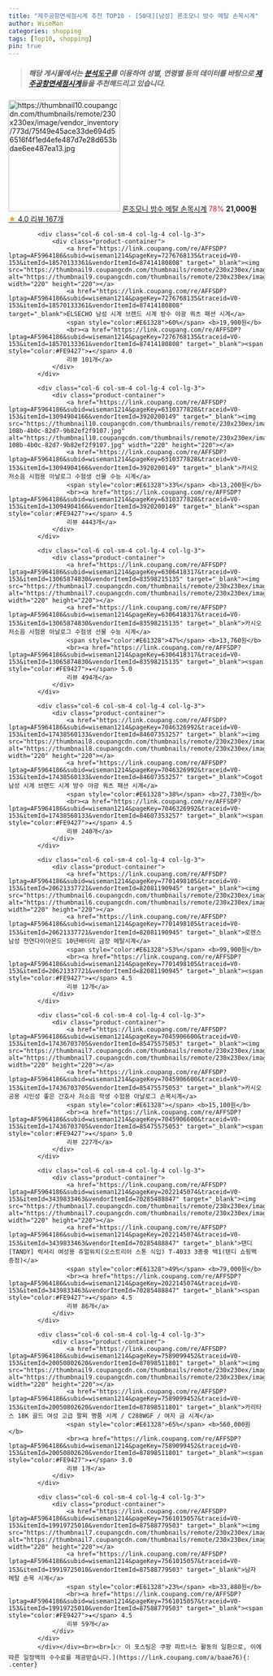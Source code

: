 ```yaml
---
title: "제주공항면세점시계 추천 TOP10 - [50대][남성] 론조모니 방수 메탈 손목시계"
author: WiseMan
categories: shopping
tags: [Top10, shopping]
pin: true
---
```


> ##### 해당 게시물에서는 [**분석도구**](https://itemscout.io/)를 이용하여 **성별**, **연령별** 등의 데이터를 바탕으로 [**제주공항면세점시계**](https://link.coupang.com/a/baae76)들을 추천해드리고 있습니다.
<div class="container"><div class="row">
            <div class="col-6 col-sm-4 col-lg-4 col-lg-3">
                <div class="product-container">
                    <a href="https://link.coupang.com/re/AFFSDP?lptag=AF5964186&subid=wiseman1214&pageKey=7251748103&traceid=V0-153&itemId=18448288276&vendorItemId=85778320748" target="_blank"><img src="https://thumbnail10.coupangcdn.com/thumbnails/remote/230x230ex/image/vendor_inventory/773d/75f49e45ace33de694d56516f4f1ed4efe487d7e28d653bdae6ee487ea13.jpg" alt="https://thumbnail10.coupangcdn.com/thumbnails/remote/230x230ex/image/vendor_inventory/773d/75f49e45ace33de694d56516f4f1ed4efe487d7e28d653bdae6ee487ea13.jpg" width="220" height="220"></a>
                    <a href="https://link.coupang.com/re/AFFSDP?lptag=AF5964186&subid=wiseman1214&pageKey=7251748103&traceid=V0-153&itemId=18448288276&vendorItemId=85778320748" target="_blank">론조모니 방수 메탈 손목시계</a>
                    <span style="color:#E61328">78%</span> <b>21,000원</b>
                    <br><a href="https://link.coupang.com/re/AFFSDP?lptag=AF5964186&subid=wiseman1214&pageKey=7251748103&traceid=V0-153&itemId=18448288276&vendorItemId=85778320748" target="_blank"><span style="color:#FE9427">★</span> 4.0
                    리뷰 167개</a>
                </div>
            </div>
            
            <div class="col-6 col-sm-4 col-lg-4 col-lg-3">
                <div class="product-container">
                    <a href="https://link.coupang.com/re/AFFSDP?lptag=AF5964186&subid=wiseman1214&pageKey=7276768135&traceid=V0-153&itemId=18570133361&vendorItemId=87414180808" target="_blank"><img src="https://thumbnail9.coupangcdn.com/thumbnails/remote/230x230ex/image/vendor_inventory/5be0/c6b7354584a767b71393ecce45c28851ab70b324bbcdefc16948413e49e1.jpg" alt="https://thumbnail9.coupangcdn.com/thumbnails/remote/230x230ex/image/vendor_inventory/5be0/c6b7354584a767b71393ecce45c28851ab70b324bbcdefc16948413e49e1.jpg" width="220" height="220"></a>
                    <a href="https://link.coupang.com/re/AFFSDP?lptag=AF5964186&subid=wiseman1214&pageKey=7276768135&traceid=V0-153&itemId=18570133361&vendorItemId=87414180808" target="_blank">ELSECHO 남성 시계 브랜드 시계 방수 야광 쿼츠 패션 시계</a>
                    <span style="color:#E61328">60%</span> <b>19,900원</b>
                    <br><a href="https://link.coupang.com/re/AFFSDP?lptag=AF5964186&subid=wiseman1214&pageKey=7276768135&traceid=V0-153&itemId=18570133361&vendorItemId=87414180808" target="_blank"><span style="color:#FE9427">★</span> 4.0
                    리뷰 101개</a>
                </div>
            </div>
            
            <div class="col-6 col-sm-4 col-lg-4 col-lg-3">
                <div class="product-container">
                    <a href="https://link.coupang.com/re/AFFSDP?lptag=AF5964186&subid=wiseman1214&pageKey=6310377828&traceid=V0-153&itemId=13094904166&vendorItemId=3920200149" target="_blank"><img src="https://thumbnail10.coupangcdn.com/thumbnails/remote/230x230ex/image/vendor_inventory/images/2018/08/30/20/2/704b4873-108b-4b0c-82d7-9b82ef2f9107.jpg" alt="https://thumbnail10.coupangcdn.com/thumbnails/remote/230x230ex/image/vendor_inventory/images/2018/08/30/20/2/704b4873-108b-4b0c-82d7-9b82ef2f9107.jpg" width="220" height="220"></a>
                    <a href="https://link.coupang.com/re/AFFSDP?lptag=AF5964186&subid=wiseman1214&pageKey=6310377828&traceid=V0-153&itemId=13094904166&vendorItemId=3920200149" target="_blank">카시오 저소음 시험용 아날로그 수험생 선물 수능 시계</a>
                    <span style="color:#E61328">33%</span> <b>13,200원</b>
                    <br><a href="https://link.coupang.com/re/AFFSDP?lptag=AF5964186&subid=wiseman1214&pageKey=6310377828&traceid=V0-153&itemId=13094904166&vendorItemId=3920200149" target="_blank"><span style="color:#FE9427">★</span> 4.5
                    리뷰 4443개</a>
                </div>
            </div>
            
            <div class="col-6 col-sm-4 col-lg-4 col-lg-3">
                <div class="product-container">
                    <a href="https://link.coupang.com/re/AFFSDP?lptag=AF5964186&subid=wiseman1214&pageKey=6306418317&traceid=V0-153&itemId=13065874830&vendorItemId=83598215135" target="_blank"><img src="https://thumbnail7.coupangcdn.com/thumbnails/remote/230x230ex/image/vendor_inventory/33bd/24c020714ea90afbe13028ed607bc9737cbc4c121b2fa12697c6f8b39761.jpg" alt="https://thumbnail7.coupangcdn.com/thumbnails/remote/230x230ex/image/vendor_inventory/33bd/24c020714ea90afbe13028ed607bc9737cbc4c121b2fa12697c6f8b39761.jpg" width="220" height="220"></a>
                    <a href="https://link.coupang.com/re/AFFSDP?lptag=AF5964186&subid=wiseman1214&pageKey=6306418317&traceid=V0-153&itemId=13065874830&vendorItemId=83598215135" target="_blank">카시오 저소음 시험용 아날로그 수험생 선물 수능 시계</a>
                    <span style="color:#E61328">47%</span> <b>13,760원</b>
                    <br><a href="https://link.coupang.com/re/AFFSDP?lptag=AF5964186&subid=wiseman1214&pageKey=6306418317&traceid=V0-153&itemId=13065874830&vendorItemId=83598215135" target="_blank"><span style="color:#FE9427">★</span> 5.0
                    리뷰 494개</a>
                </div>
            </div>
            
            <div class="col-6 col-sm-4 col-lg-4 col-lg-3">
                <div class="product-container">
                    <a href="https://link.coupang.com/re/AFFSDP?lptag=AF5964186&subid=wiseman1214&pageKey=7046326992&traceid=V0-153&itemId=17438560133&vendorItemId=84607353257" target="_blank"><img src="https://thumbnail8.coupangcdn.com/thumbnails/remote/230x230ex/image/vendor_inventory/f80c/124bdf34fc0c590722b23047a94d5928762e2ade2aaf5fd2f98303a499d1.jpg" alt="https://thumbnail8.coupangcdn.com/thumbnails/remote/230x230ex/image/vendor_inventory/f80c/124bdf34fc0c590722b23047a94d5928762e2ade2aaf5fd2f98303a499d1.jpg" width="220" height="220"></a>
                    <a href="https://link.coupang.com/re/AFFSDP?lptag=AF5964186&subid=wiseman1214&pageKey=7046326992&traceid=V0-153&itemId=17438560133&vendorItemId=84607353257" target="_blank">Cogot 남성 시계 브랜드 시계 방수 야광 쿼츠 패션 시계</a>
                    <span style="color:#E61328">38%</span> <b>27,730원</b>
                    <br><a href="https://link.coupang.com/re/AFFSDP?lptag=AF5964186&subid=wiseman1214&pageKey=7046326992&traceid=V0-153&itemId=17438560133&vendorItemId=84607353257" target="_blank"><span style="color:#FE9427">★</span> 4.5
                    리뷰 240개</a>
                </div>
            </div>
            
            <div class="col-6 col-sm-4 col-lg-4 col-lg-3">
                <div class="product-container">
                    <a href="https://link.coupang.com/re/AFFSDP?lptag=AF5964186&subid=wiseman1214&pageKey=7701498105&traceid=V0-153&itemId=20621337721&vendorItemId=82081190945" target="_blank"><img src="https://thumbnail6.coupangcdn.com/thumbnails/remote/230x230ex/image/vendor_inventory/e870/66f0ddd1f5a33befbb00803b8ed6506abdd9e1b852c0cc7b65ba3a590426.png" alt="https://thumbnail6.coupangcdn.com/thumbnails/remote/230x230ex/image/vendor_inventory/e870/66f0ddd1f5a33befbb00803b8ed6506abdd9e1b852c0cc7b65ba3a590426.png" width="220" height="220"></a>
                    <a href="https://link.coupang.com/re/AFFSDP?lptag=AF5964186&subid=wiseman1214&pageKey=7701498105&traceid=V0-153&itemId=20621337721&vendorItemId=82081190945" target="_blank">로렌스 남성 천연다이아몬드 10년배터리 금장 메탈시계</a>
                    <span style="color:#E61328">53%</span> <b>99,900원</b>
                    <br><a href="https://link.coupang.com/re/AFFSDP?lptag=AF5964186&subid=wiseman1214&pageKey=7701498105&traceid=V0-153&itemId=20621337721&vendorItemId=82081190945" target="_blank"><span style="color:#FE9427">★</span> 4.5
                    리뷰 12개</a>
                </div>
            </div>
            
            <div class="col-6 col-sm-4 col-lg-4 col-lg-3">
                <div class="product-container">
                    <a href="https://link.coupang.com/re/AFFSDP?lptag=AF5964186&subid=wiseman1214&pageKey=7045906600&traceid=V0-153&itemId=17436703705&vendorItemId=85475575053" target="_blank"><img src="https://thumbnail7.coupangcdn.com/thumbnails/remote/230x230ex/image/vendor_inventory/ed4e/28bcb9481c9d8aa146fe7d7d2eb1ff468e9c506b08224472d33f02ab9f11.jpg" alt="https://thumbnail7.coupangcdn.com/thumbnails/remote/230x230ex/image/vendor_inventory/ed4e/28bcb9481c9d8aa146fe7d7d2eb1ff468e9c506b08224472d33f02ab9f11.jpg" width="220" height="220"></a>
                    <a href="https://link.coupang.com/re/AFFSDP?lptag=AF5964186&subid=wiseman1214&pageKey=7045906600&traceid=V0-153&itemId=17436703705&vendorItemId=85475575053" target="_blank">카시오 공용 시인성 좋은 간호사 저소음 학생 수험용 아날로그 손목시계</a>
                    <span style="color:#E61328"></span> <b>15,100원</b>
                    <br><a href="https://link.coupang.com/re/AFFSDP?lptag=AF5964186&subid=wiseman1214&pageKey=7045906600&traceid=V0-153&itemId=17436703705&vendorItemId=85475575053" target="_blank"><span style="color:#FE9427">★</span> 5.0
                    리뷰 227개</a>
                </div>
            </div>
            
            <div class="col-6 col-sm-4 col-lg-4 col-lg-3">
                <div class="product-container">
                    <a href="https://link.coupang.com/re/AFFSDP?lptag=AF5964186&subid=wiseman1214&pageKey=2022145074&traceid=V0-153&itemId=3439833463&vendorItemId=70285488847" target="_blank"><img src="https://thumbnail7.coupangcdn.com/thumbnails/remote/230x230ex/image/vendor_inventory/7eeb/27169fee9dd792d0d7993965762553fde1eadda9e4bfded691a8cfde3370.jpg" alt="https://thumbnail7.coupangcdn.com/thumbnails/remote/230x230ex/image/vendor_inventory/7eeb/27169fee9dd792d0d7993965762553fde1eadda9e4bfded691a8cfde3370.jpg" width="220" height="220"></a>
                    <a href="https://link.coupang.com/re/AFFSDP?lptag=AF5964186&subid=wiseman1214&pageKey=2022145074&traceid=V0-153&itemId=3439833463&vendorItemId=70285488847" target="_blank">탠디 [TANDY] 럭셔리 여성용 쥬얼워치(오스트리아 스톤 식입) T-4033 3종중 택1(탠디 쇼핑백 증정)</a>
                    <span style="color:#E61328">49%</span> <b>79,000원</b>
                    <br><a href="https://link.coupang.com/re/AFFSDP?lptag=AF5964186&subid=wiseman1214&pageKey=2022145074&traceid=V0-153&itemId=3439833463&vendorItemId=70285488847" target="_blank"><span style="color:#FE9427">★</span> 4.5
                    리뷰 86개</a>
                </div>
            </div>
            
            <div class="col-6 col-sm-4 col-lg-4 col-lg-3">
                <div class="product-container">
                    <a href="https://link.coupang.com/re/AFFSDP?lptag=AF5964186&subid=wiseman1214&pageKey=7589099452&traceid=V0-153&itemId=20050802620&vendorItemId=87898511801" target="_blank"><img src="https://thumbnail9.coupangcdn.com/thumbnails/remote/230x230ex/image/vendor_inventory/f2b9/3ee7dd2d56dc640d5da0ba4891ea4caf5f6baffdea5a8e3c7522f57eaaf7.jpg" alt="https://thumbnail9.coupangcdn.com/thumbnails/remote/230x230ex/image/vendor_inventory/f2b9/3ee7dd2d56dc640d5da0ba4891ea4caf5f6baffdea5a8e3c7522f57eaaf7.jpg" width="220" height="220"></a>
                    <a href="https://link.coupang.com/re/AFFSDP?lptag=AF5964186&subid=wiseman1214&pageKey=7589099452&traceid=V0-153&itemId=20050802620&vendorItemId=87898511801" target="_blank">카리타스 18K 골드 여성 고급 팔찌 명품 시계 / C288WGF / 여자 금 시계</a>
                    <span style="color:#E61328">65%</span> <b>560,000원</b>
                    <br><a href="https://link.coupang.com/re/AFFSDP?lptag=AF5964186&subid=wiseman1214&pageKey=7589099452&traceid=V0-153&itemId=20050802620&vendorItemId=87898511801" target="_blank"><span style="color:#FE9427">★</span> 3.0
                    리뷰 1개</a>
                </div>
            </div>
            
            <div class="col-6 col-sm-4 col-lg-4 col-lg-3">
                <div class="product-container">
                    <a href="https://link.coupang.com/re/AFFSDP?lptag=AF5964186&subid=wiseman1214&pageKey=7561015057&traceid=V0-153&itemId=19919725010&vendorItemId=87588779503" target="_blank"><img src="https://thumbnail7.coupangcdn.com/thumbnails/remote/230x230ex/image/vendor_inventory/5f9d/c74870165890506d340ab035431112e49b847a557bd89ac9577d63ed6b22.jpg" alt="https://thumbnail7.coupangcdn.com/thumbnails/remote/230x230ex/image/vendor_inventory/5f9d/c74870165890506d340ab035431112e49b847a557bd89ac9577d63ed6b22.jpg" width="220" height="220"></a>
                    <a href="https://link.coupang.com/re/AFFSDP?lptag=AF5964186&subid=wiseman1214&pageKey=7561015057&traceid=V0-153&itemId=19919725010&vendorItemId=87588779503" target="_blank">남자 메탈 손목 시계</a>
                    <span style="color:#E61328">23%</span> <b>33,880원</b>
                    <br><a href="https://link.coupang.com/re/AFFSDP?lptag=AF5964186&subid=wiseman1214&pageKey=7561015057&traceid=V0-153&itemId=19919725010&vendorItemId=87588779503" target="_blank"><span style="color:#FE9427">★</span> 4.5
                    리뷰 59개</a>
                </div>
            </div>
            </div></div><br><br>[👉 이 포스팅은 쿠팡 파트너스 활동의 일환으로, 이에 따른 일정액의 수수료를 제공받습니다.](https://link.coupang.com/a/baae76){: .center}